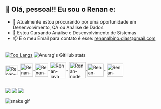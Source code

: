 ## 👋 Olá, pessoal!! Eu sou o Renan e: 

- 🔭 Atualmente estou procurando por uma oportunidade em Desenvolvimento, QA ou Análise de Dados
- 🌱 Estou Cursando Análise e Desenvolvimento de Sistemas
- 📫 E o meu Email para contato é esse: renanalbino.dias@gmail.com

##

[![Top Langs](https://github-readme-stats.vercel.app/api/top-langs/?username=renan-diass&hide=html&layout=donut&theme=transparent)](https://github.com/renan-diass/github-readme-stats)
![Anurag's GitHub stats](https://github-readme-stats.vercel.app/api?username=renan-diass&show_icons=true&theme=transparent) 

<img align="center" alt="Renan-JS" height="30" width="40" src="https://cdn.jsdelivr.net/gh/devicons/devicon@latest/icons/javascript/javascript-original.svg" />-<img align="center" alt="Renan-html" height="40" width="40" src="https://cdn.jsdelivr.net/gh/devicons/devicon@latest/icons/html5/html5-plain-wordmark.svg" />-<img align="center" alt="Renan-css" height="40" width="40" src="https://cdn.jsdelivr.net/gh/devicons/devicon@latest/icons/css3/css3-plain-wordmark.svg" />-<img align="center" alt="Renan-java" height="50" width="50" src="https://cdn.jsdelivr.net/gh/devicons/devicon@latest/icons/java/java-plain-wordmark.svg" />- <img align="center" alt="Renan-node" height="50" width="50"   src="https://cdn.jsdelivr.net/gh/devicons/devicon@latest/icons/nodejs/nodejs-plain-wordmark.svg" />-<img align="center" alt="Renan-react" height="40" width="50" src="https://cdn.jsdelivr.net/gh/devicons/devicon@latest/icons/react/react-original-wordmark.svg" />- <img align="center" alt="Renan-react" height="40" width="50" 
src="https://cdn.jsdelivr.net/gh/devicons/devicon@latest/icons/mysql/mysql-original.svg" />
##
<div> 
  <a href="https://instagram.com/rdias._" target="_blank"><img src="https://img.shields.io/badge/-Instagram-%23E4405F?style=for-the-badge&logo=instagram&logoColor=white" target="_blank"></a>
  <a href = "mailto:renanalbino.dias@gmail.com"><img src="https://img.shields.io/badge/-Gmail-%23333?style=for-the-badge&logo=gmail&logoColor=white" target="_blank"></a>
  <a href="https://www.linkedin.com/in/renan-albino-dias-3268361b2/" target="_blank"><img src="https://img.shields.io/badge/-LinkedIn-%230077B5?style=for-the-badge&logo=linkedin&logoColor=white" target="_blank"></a> 
</div>          
          
![snake gif](https://github.com/renan-diass/renan-diass/blob/main/github-contribution-grid-snake.svg)
          
          

          
          

